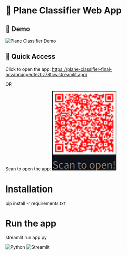 # 🛫 Plane Classifier Web App

## 📸 Demo
![Plane Classifier Demo](./assets/demo.gif)

## 🔗 Quick Access
Click to open the app:
https://plane-classifier-final-hcvahrcjngedtezhz78tcw.streamlit.app/

OR

Scan to open the app:
![QR Code](./Plane_Classifier_QR.png)

# Installation
pip install -r requirements.txt

# Run the app
streamlit run app.py

![Python](https://img.shields.io/badge/python-3.0+blue)
![Streamlit](https://img.shields.io/badge/streamlit-live-brightgreen)
